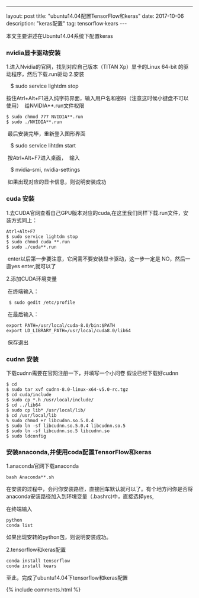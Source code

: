---
layout: post
title: "ubuntu14.04配置TensorFlow和keras"
date: 2017-10-06 
description: "keras配置"
tag: tensorflow·kears
---   

本文主要讲述在Ubuntu14.04系统下配置keras

### nvidia显卡驱动安装

1.进入Nvidia的官网，找到对应自己版本（TITAN Xp）显卡的Linux 64-bit 的驱动程序，然后下载.run驱动
2.安装 

    $ sudo service lightdm stop
	
  按住Atrl+Alt+F1进入纯字符界面，输入用户名和密码（注意这时候小键盘不可以使用）
  给NVIDIA**.run文件权限
	
	$ sudo chmod 777 NVIDIA**.run
	$ sudo ./NVIDIA**.run
	
  最后安装完毕，重新登入图形界面
  
    $ sudo service lihtdm start
  
  按Atrl+Alt+F7进入桌面，
  输入
  
    $ nvidia-smi, nvidia-settings
	
  如果出现对应的显卡信息，则说明安装成功
  
### cuda 安装

1.去CUDA官网查看自己GPU版本对应的cuda,在这里我们同样下载.run文件，安装方式同上：

	Atrl+Alt+F7
	$ sudo service lightdm stop
	$ sudo chmod cuda **.run
	$ sudo ./cuda**.run
	
  enter以后第一步要注意，它问需不要安装显卡驱动，这一步一定是 NO，然后一直yes enter,就可以了
  
2.添加CUDA环境变量

  在终端输入：
    
	 $ sudo gedit /etc/profile
	 
  在最后输入：
  
  	export PATH=/usr/local/cuda-8.0/bin:$PATH
	export LD_LIBRARY_PATH=/usr/local/cuda8.0/lib64
	
  保存退出

### cudnn 安装

下载cudnn需要在官网注册一下，并填写一个小问卷
假设已经下载好cudnn

	$ cd
	$ sudo tar xvf cudnn-8.0-linux-x64-v5.0-rc.tgz
	$ cd cuda/include
	$ sudo cp *.h /usr/local/include/
	$ cd ../lib64
	$ sudo cp lib* /usr/local/lib/
	$ cd /usr/local/lib
	% sudo chmod +r libcudnn.so.5.0.4
	$ sudo ln -sf libcudnn.so.5.0.4 libcudnn.so.5
	$ sudo ln -sf libcudnn.so.5 libcudnn.so
	$ sudo ldconfig 
	
### 安装anaconda,并使用coda配置TensorFlow和keras

1.anaconda官网下载anaconda

	bash Anaconda**.sh
	
在安装的过程中，会问你安装路径，直接回车默认就可以了。有个地方问你是否将anaconda安装路径加入到环境变量（.bashrc)中，直接选择yes,

在终端输入
	
	python
	conda list
	
如果出现安转的python包，则说明安装成功。

2.tensorflow和keras配置

	conda install tensorflow
	conda install kears
	
至此，完成了ubuntu14.04下tensorflow和keras配置

{% include comments.html %}



	
 
	

	
  
	

  

